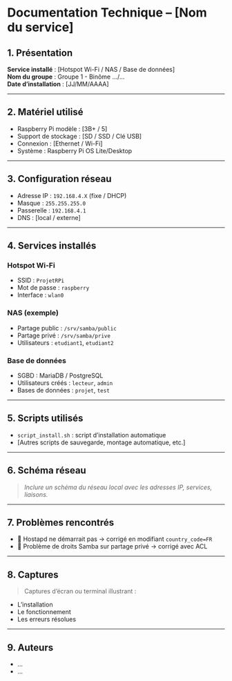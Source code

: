 # Documentation Technique – [Nom du service]

## 1. Présentation

**Service installé** : [Hotspot Wi-Fi / NAS / Base de données]  
**Nom du groupe** : Groupe 1 - Binôme .../...  
**Date d’installation** : [JJ/MM/AAAA]

---

## 2. Matériel utilisé

- Raspberry Pi modèle : [3B+ / 5]
- Support de stockage : [SD / SSD / Clé USB]
- Connexion : [Ethernet / Wi-Fi]
- Système : Raspberry Pi OS Lite/Desktop

---

## 3. Configuration réseau

- Adresse IP : `192.168.4.X` (fixe / DHCP)
- Masque : `255.255.255.0`
- Passerelle : `192.168.4.1`
- DNS : [local / externe]

---

## 4. Services installés

### Hotspot Wi-Fi
- SSID : `ProjetRPi`
- Mot de passe : `raspberry`
- Interface : `wlan0`

### NAS (exemple)
- Partage public : `/srv/samba/public`
- Partage privé : `/srv/samba/prive`
- Utilisateurs : `etudiant1`, `etudiant2`

### Base de données
- SGBD : MariaDB / PostgreSQL
- Utilisateurs créés : `lecteur`, `admin`
- Bases de données : `projet`, `test`

---

## 5. Scripts utilisés

- `script_install.sh` : script d’installation automatique
- [Autres scripts de sauvegarde, montage automatique, etc.]

---

## 6. Schéma réseau

> *Inclure un schéma du réseau local avec les adresses IP, services, liaisons.*

---

## 7. Problèmes rencontrés

- 🔴 Hostapd ne démarrait pas → corrigé en modifiant `country_code=FR`
- 🔴 Problème de droits Samba sur partage privé → corrigé avec ACL

---

## 8. Captures

> Captures d’écran ou terminal illustrant :
- L’installation
- Le fonctionnement
- Les erreurs résolues

---

## 9. Auteurs

- ...
- ...